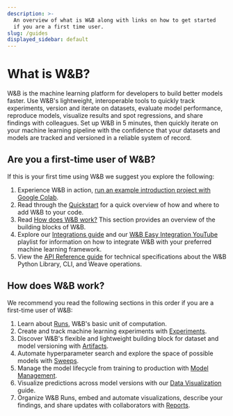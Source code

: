 ```yaml
---
description: >-
  An overview of what is W&B along with links on how to get started
  if you are a first time user.
slug: /guides
displayed_sidebar: default
---
```


# What is W&B?

W&B is the machine learning platform for developers to build better models faster. Use W&B's lightweight, interoperable tools to quickly track experiments, version and iterate on datasets, evaluate model performance, reproduce models, visualize results and spot regressions, and share findings with colleagues.
Set up W&B in 5 minutes, then quickly iterate on your machine learning pipeline with the confidence that your datasets and models are tracked and versioned in a reliable system of record.

<!-- ![](@site/static/images/general/diagram_2021.png) -->

## Are you a first-time user of W&B?

If this is your first time using W&B we suggest you explore the following:

1. Experience W&B in action, [run an example introduction project with Google Colab](http://wandb.me/intro).
1. Read through the [Quickstart](../quickstart.md) for a quick overview of how and where to add W&B to your code.
1. Read [How does W&B work?](#how-does-weights--biases-work) This section provides an overview of the building blocks of W&B.
1. Explore our [Integrations guide](./integrations/intro.md) and our [W&B Easy Integration YouTube](https://www.youtube.com/playlist?list=PLD80i8An1OEGDADxOBaH71ZwieZ9nmPGC) playlist for information on how to integrate W&B with your preferred machine learning framework.
1. View the [API Reference guide](../ref/README.md) for technical specifications about the W&B Python Library, CLI, and Weave operations.

## How does W&B work?

We recommend you read the following sections in this order if you are a first-time user of W&B:

1. Learn about [Runs](./runs/intro.md), W&B's basic unit of computation.
2. Create and track machine learning experiments with [Experiments](./track/intro.md).
3. Discover W&B's flexible and lightweight building block for dataset and model versioning with [Artifacts](./artifacts/intro.md).
4. Automate hyperparameter search and explore the space of possible models with [Sweeps](./sweeps/intro.md).
5. Manage the model lifecycle from training to production with [Model Management](./model_registry/intro.md).
6. Visualize predictions across model versions with our [Data Visualization](./tables/intro.md) guide.
7. Organize W&B Runs, embed and automate visualizations, describe your findings, and share updates with collaborators with [Reports](./reports/intro.md).
